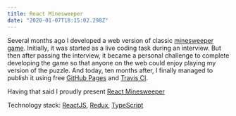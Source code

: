 ```yaml
---
title: React Minesweeper
date: "2020-01-07T18:15:02.298Z"
---
```


Several months ago I developed a web version of classic [minesweeper game](https://xitman78.github.io/react-minesweeper/).
Initially, it was started as a live coding task during an interview.
But then after passing the interview, it became a personal challenge to complete developing
the game so that anyone on the web could enjoy playing my version of the puzzle.
And today, ten months after, I finally managed to publish it using
free [GitHub Pages](https://pages.github.com/) and [Travis CI](https://travis-ci.org/).

Having that said I proudly present [React Minesweeper](https://xitman78.github.io/react-minesweeper/)

Technology stack: [ReactJS](https://reactjs.org/), [Redux](https://redux.js.org/),
[TypeScript](https://www.typescriptlang.org/)
